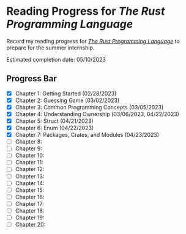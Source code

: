 # Reading Progress for *The Rust Programming Language*

Record my reading progress for [*The Rust Programming Language*](https://doc.rust-lang.org/stable/book/) to prepare for the summer internship.

Estimated completion date: 05/10/2023



## Progress Bar

- [x] Chapter 1: Getting Started (02/28/2023)
- [x] Chapter 2: Guessing Game (03/02/2023)
- [x] Chapter 3: Common Programming Concepts (03/05/2023)
- [x] Chapter 4: Understanding Ownership (03/06/2023, 04/22/2023)
- [x] Chapter 5: Struct (04/21/2023)
- [x] Chapter 6: Enum (04/22/2023)
- [x] Chapter 7: Packages, Crates, and Modules (04/23/2023)
- [ ] Chapter 8:
- [ ] Chapter 9:
- [ ] Chapter 10:
- [ ] Chapter 11:
- [ ] Chapter 12:
- [ ] Chapter 13:
- [ ] Chapter 14:
- [ ] Chapter 15:
- [ ] Chapter 16:
- [ ] Chapter 17:
- [ ] Chapter 18:
- [ ] Chapter 19:
- [ ] Chapter 20:
